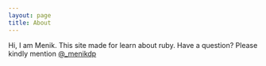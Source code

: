 ```yaml
---
layout: page
title: About
---
```


<p class="message">
  Hi, I am Menik. This site made for learn about ruby. Have a question? Please kindly mention <a href="http://twitter.com/_menikdp">@_menikdp</a>
</p>

